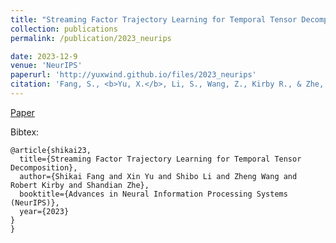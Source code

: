 ```yaml
---
title: "Streaming Factor Trajectory Learning for Temporal Tensor Decomposition"
collection: publications
permalink: /publication/2023_neurips

date: 2023-12-9
venue: 'NeurIPS'
paperurl: 'http://yuxwind.github.io/files/2023_neurips'
citation: 'Fang, S., <b>Yu, X.</b>, Li, S., Wang, Z., Kirby R., & Zhe, S. Streaming Factor Trajectory Learning for Temporal Tensor Decomposition. Advances in Neural Information Processing Systems (NeurIPS 2023)'
---
```

<!--- excerpt: 'This paper is about the number 3. The number 4 is left for future work.' --->
<!--- This paper is about the number 3. The number 4 is left for future work. --->

<!--- [Download paper here](http://yuxwind.github.io/files/pruning-nips2021.pdf) 

Recommended citation: Serra, T., Kumar, A. and Ramalingam, S., 2021. Scaling Up Exact Neural Network
Compression by ReLU Stability. arXiv preprint arXiv:2102.07804. --->
[Paper](http://yuxwind.github.io/files/2023_neurips.pdf) 

Bibtex:
```
@article{shikai23,
  title={Streaming Factor Trajectory Learning for Temporal Tensor Decomposition},
  author={Shikai Fang and Xin Yu and Shibo Li and Zheng Wang and Robert Kirby and Shandian Zhe},
  booktitle={Advances in Neural Information Processing Systems
(NeurIPS)},
  year={2023}
}
}
```
